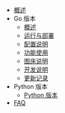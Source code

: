 <!-- _sidebar.md -->

* [概述](/) 
* Go 版本
  * [概述](md/go-version/1-%E6%A6%82%E8%BF%B0.md)
  * [运行与部署](md/go-version/2-%E8%BF%90%E8%A1%8C%E4%B8%8E%E9%83%A8%E7%BD%B2.md)
  * [配置说明](md/go-version/3-%E9%85%8D%E7%BD%AE%E8%AF%B4%E6%98%8E.md)
  * [功能使用](md/go-version/4-%E5%8A%9F%E8%83%BD%E4%BD%BF%E7%94%A8.md)
  * [图床说明](md/go-version/5-%E5%9B%BE%E5%BA%8A%E8%AF%B4%E6%98%8E.md)
  * [开发说明](md/go-version/98-%E5%BC%80%E5%8F%91%E8%AF%B4%E6%98%8E.md)
  * [更新记录](md/go-version/99-%E6%9B%B4%E6%96%B0%E8%AE%B0%E5%BD%95.md)
* Python 版本
  * [Python 版本](md/python-version.md) 
* [FAQ](md/faq.md)